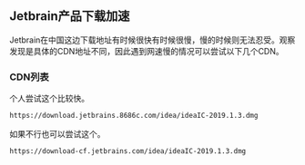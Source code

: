 ## Jetbrain产品下载加速
Jetbrain在中国这边下载地址有时候很快有时候很慢，慢的时候则无法忍受。观察发现是具体的CDN地址不同，因此遇到网速慢的情况可以尝试以下几个CDN。

### CDN列表

个人尝试这个比较快。
```sh
https://download.jetbrains.8686c.com/idea/ideaIC-2019.1.3.dmg
```

如果不行也可以尝试这个。
```sh
https://download-cf.jetbrains.com/idea/ideaIC-2019.1.3.dmg
```

